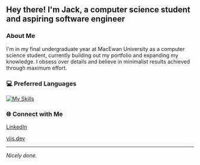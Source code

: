 ## Hey there! I'm Jack, a computer science student and aspiring software engineer

### About Me
I'm in my final undergraduate year at MacEwan University as a computer science student, currently building out my portfolio and expanding my knowledge. I obsess over details and believe in minimalist results achieved through maximum effort.

### 💻 Preferred Languages
[![My Skills](https://skillicons.dev/icons?i=rust,c,typescript,python)](https://skillicons.dev)


### 🌐 Connect with Me
[LinkedIn](https://linkedin.com/in/jack-derksen-6292a1261)

[viis.dev](https://viis.dev/)


---
*Nicely done.*
